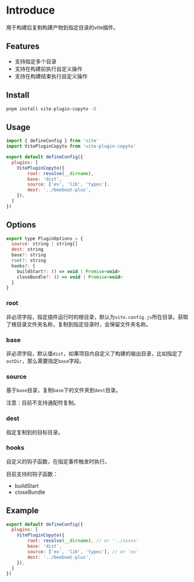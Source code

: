 # Introduce
用于构建后复制构建产物到指定目录的vite插件。

## Features
- 支持指定多个目录
- 支持在构建前执行自定义操作
- 支持在构建结束执行自定义操作

## Install
```bash
pnpm install vite-plugin-copyto -D
```

## Usage
```js
import { defineConfig } from 'vite'
import VitePluginCopyto from 'vite-plugin-copyto'

export default defineConfig({
  plugins: [
    VitePluginCopyto({
        root: resolve(__dirname),
        base: 'dist',
        source: ['es', 'lib', 'types'],
        dest: '../beeboat-plus',
    }),
  ]
})
```

## Options

```js
export type PluginOptions = {
  source: string | string[]
  dest: string
  base?: string
  root?: string
  hooks?: {
    buildStart?: () => void | Promise<void>
    closeBundle?: () => void | Promise<void>
  }
}
```
### root
非必须字段，指定插件运行时的根目录，默认为`vite.config.js`所在目录。获取了根目录文件夹名称，复制到指定目录时，会保留文件夹名称。

### base
非必须字段，默认值`dist`，如果项目内自定义了构建的输出目录，比如指定了`outDir`，那么需要指定`base`字段。
### source
基于`base`目录，复制`base`下的文件夹到`dest`目录。

注意：目前不支持通配符复制。
### dest
指定复制到的目标目录。
### hooks
自定义的钩子函数，在指定事件触发时执行。

目前支持的钩子函数：
- buildStart
- closeBundle

## Example
```js
export default defineConfig({
  plugins: [
    VitePluginCopyto({
        root: resolve(__dirname), // or '../xxxxx'
        base: 'dist',
        source: ['es', 'lib', 'types'], // or 'es'
        dest: '../beeboat-plus',
    }),
  ]
})
```